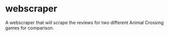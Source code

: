 # webscraper
A webscraper that will scrape the reviews for two different Animal Crossing games for comparison.
